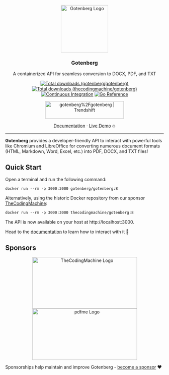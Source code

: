 <p align="center">
    <img src="https://user-images.githubusercontent.com/8983173/130322857-185831e2-f041-46eb-a17f-0a69d066c4e5.png" alt="Gotenberg Logo" width="150" height="150" />
    <h3 align="center">Gotenberg</h3>
    <p align="center">A containerized API for seamless conversion to DOCX, PDF, and TXT</p>
    <p align="center">
        <a href="https://hub.docker.com/r/gotenberg/gotenberg"><img alt="Total downloads (gotenberg/gotenberg)" src="https://img.shields.io/docker/pulls/gotenberg/gotenberg"></a>
        <a href="https://hub.docker.com/r/thecodingmachine/gotenberg"><img alt="Total downloads (thecodingmachine/gotenberg)" src="https://img.shields.io/docker/pulls/thecodingmachine/gotenberg"></a>
        <a href="https://github.com/gotenberg/gotenberg/actions/workflows/continuous-integration.yml"><img alt="Continuous Integration" src="https://github.com/gotenberg/gotenberg/actions/workflows/continuous-integration.yml/badge.svg"></a>
        <a href="https://pkg.go.dev/github.com/gotenberg/gotenberg/v8"><img alt="Go Reference" src="https://pkg.go.dev/badge/github.com/gotenberg/gotenberg.svg"></a>
    </p>
    <p align="center">
        <a href="https://trendshift.io/repositories/2996"><img src="https://trendshift.io/api/badge/repositories/2996" alt="gotenberg%2Fgotenberg | Trendshift" style="width: 250px; height: 55px;" width="250" height="55"/></a>
    </p>
    <p align="center"><a href="https://gotenberg.dev/docs/getting-started/introduction">Documentation</a> &#183; <a href="https://gotenberg.dev/docs/getting-started/installation#live-demo-">Live Demo</a> 🔥</p>
</p>

---

**Gotenberg** provides a developer-friendly API to interact with powerful tools like Chromium and LibreOffice for converting
numerous document formats (HTML, Markdown, Word, Excel, etc.) into PDF, DOCX, and TXT files!

## Quick Start

Open a terminal and run the following command:

```
docker run --rm -p 3000:3000 gotenberg/gotenberg:8
```

Alternatively, using the historic Docker repository from our sponsor [TheCodingMachine](https://www.thecodingmachine.com):

```
docker run --rm -p 3000:3000 thecodingmachine/gotenberg:8
```

The API is now available on your host at http://localhost:3000.

Head to the [documentation](https://gotenberg.dev/docs/getting-started/introduction) to learn how to interact with it 🚀

## Sponsors

<p align="center">
    <a href="https://thecodingmachine.com">
        <img src="https://user-images.githubusercontent.com/8983173/130324668-9d6e7b35-53a3-49c7-a574-38190d2bd6b0.png" alt="TheCodingMachine Logo" width="333" height="163" />
    </a>
    <a href="https://pdfme.com?utm_source=gotenberg_github&utm_medium=website" target="_blank">
        <img src="https://github.com/user-attachments/assets/2a75dd40-ca18-4d34-acd5-5dd474595168" alt="pdfme Logo" width="333" height="163" />
    </a>
</p>

Sponsorships help maintain and improve Gotenberg - [become a sponsor](https://github.com/sponsors/gulien) ❤️
